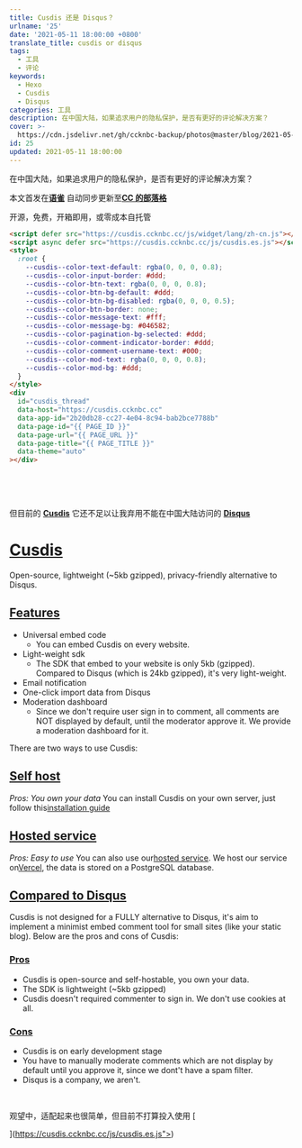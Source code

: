 ```yaml
---
title: Cusdis 还是 Disqus？
urlname: '25'
date: '2021-05-11 18:00:00 +0800'
translate_title: cusdis or disqus
tags:
  - 工具
  - 评论
keywords:
  - Hexo
  - Cusdis
  - Disqus
categories: 工具
description: 在中国大陆，如果追求用户的隐私保护，是否有更好的评论解决方案？
cover: >-
  https://cdn.jsdelivr.net/gh/ccknbc-backup/photos@master/blog/2021-05-11~19-58-44.webp
id: 25
updated: 2021-05-11 18:00:00
---
```


在中国大陆，如果追求用户的隐私保护，是否有更好的评论解决方案？

本文首发在[**语雀**](https://www.yuque.com/ccknbc/blog/25)
自动同步更新至[**CC 的部落格**](https://blog.ccknbc.cc/posts/cusdis-or-disqus)
**​**

开源，免费，开箱即用，或零成本自托管
​

```html
<script defer src="https://cusdis.ccknbc.cc/js/widget/lang/zh-cn.js"></script>
<script async defer src="https://cusdis.ccknbc.cc/js/cusdis.es.js"></script>
<style>
  :root {
    --cusdis--color-text-default: rgba(0, 0, 0, 0.8);
    --cusdis--color-input-border: #ddd;
    --cusdis--color-btn-text: rgba(0, 0, 0, 0.8);
    --cusdis--color-btn-bg-default: #ddd;
    --cusdis--color-btn-bg-disabled: rgba(0, 0, 0, 0.5);
    --cusdis--color-btn-border: none;
    --cusdis--color-message-text: #fff;
    --cusdis--color-message-bg: #046582;
    --cusdis--color-pagination-bg-selected: #ddd;
    --cusdis--color-comment-indicator-border: #ddd;
    --cusdis--color-comment-username-text: #000;
    --cusdis--color-mod-text: rgba(0, 0, 0, 0.8);
    --cusdis--color-mod-bg: #ddd;
  }
</style>
<div
  id="cusdis_thread"
  data-host="https://cusdis.ccknbc.cc"
  data-app-id="2b20db28-cc27-4e04-8c94-bab2bce7788b"
  data-page-id="{{ PAGE_ID }}"
  data-page-url="{{ PAGE_URL }}"
  data-page-title="{{ PAGE_TITLE }}"
  data-theme="auto"
></div>
```

​

<script defer src="https://cusdis.ccknbc.cc/js/widget/lang/zh-cn.js"></script><script async defer src="https://cusdis.ccknbc.cc/js/cusdis.es.js"></script>
<div id="cusdis_thread"
  data-host="https://cusdis.ccknbc.cc"
  data-app-id="2b20db28-cc27-4e04-8c94-bab2bce7788b"
  data-page-id="{{ PAGE_ID }}"
  data-page-url="{{ PAGE_URL }}"
  data-page-title="{{ PAGE_TITLE }}"
></div>
​

但目前的 [**Cusdis**](https://cusdis.com/) 它还不足以让我弃用不能在中国大陆访问的 [**Disqus**](https://disqus.com)
​

# [Cusdis](https://cusdis.com/doc#/?id=cusdis)

Open-source, lightweight (~5kb gzipped), privacy-friendly alternative to Disqus.

## [Features](https://cusdis.com/doc#/?id=features)

- Universal embed code
  - You can embed Cusdis on every website.
- Light-weight sdk
  - The SDK that embed to your website is only 5kb (gzipped). Compared to Disqus (which is 24kb gzipped), it's very light-weight.
- Email notification
- One-click import data from Disqus
- Moderation dashboard
  - Since we don't require user sign in to comment, all comments are NOT displayed by default, until the moderator approve it. We provide a moderation dashboard for it.

There are two ways to use Cusdis:

## [Self host](https://cusdis.com/doc#/?id=self-host)

_Pros: You own your data_
You can install Cusdis on your own server, just follow this[installation guide](https://cusdis.com/doc#/self-host/vercel)

## [Hosted service](https://cusdis.com/doc#/?id=hosted-service)

_Pros: Easy to use_
You can also use our[hosted service](https://cusdis.com/dashboard). We host our service on[Vercel](https://vercel.com/), the data is stored on a PostgreSQL database.

## [Compared to Disqus](https://cusdis.com/doc#/?id=compared-to-disqus)

Cusdis is not designed for a FULLY alternative to Disqus, it's aim to implement a minimist embed comment tool for small sites (like your static blog).
Below are the pros and cons of Cusdis:

### [Pros](https://cusdis.com/doc#/?id=pros)

- Cusdis is open-source and self-hostable, you own your data.
- The SDK is lightweight (~5kb gzipped)
- Cusdis doesn't required commenter to sign in. We don't use cookies at all.

### [Cons](https://cusdis.com/doc#/?id=cons)

- Cusdis is on early development stage
- You have to manually moderate comments which are not display by default until you approve it, since we dont't have a spam filter.
- Disqus is a company, we aren't.

​

观望中，适配起来也很简单，但目前不打算投入使用
[

](https://cusdis.ccknbc.cc/js/cusdis.es.js"></script>)
